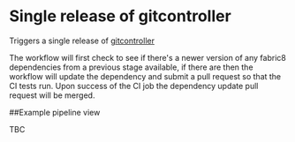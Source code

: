 # Single release of gitcontroller

Triggers a single release of [gitcontroller](https://github.com/fabric8io/gitcontroller)

The workflow will first check to see if there's a newer version of any fabric8 dependencies from a previous stage available, if there are then the workflow will update the dependency and submit a pull request so that the CI tests run.  Upon success of the CI job the dependency update pull request will be merged.

##Example pipeline view

TBC

